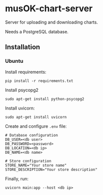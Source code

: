 # musOK-chart-server
Server for uploading and downloading charts.

Needs a PostgreSQL database.

## Installation

### Ubuntu

Install requirements:
```
pip install -r requirements.txt
```

Install psycopg2
```
sudo apt-get install python-psycopg2
```

Install uvicorn:
```
sudo apt-get install uvicorn
```

Create and configure `.env` file:
```
# Database configuration
DB_USER=<db user>
DB_PASSWORD=<password>
DB_LOCATION=<db ip>
DB_NAME=<db name>

# Store configuration
STORE_NAME="Your store name"
STORE_DESCRIPTION="Your store description"
```

Finally, run:
```
uvicorn main:app --host <db ip>
```
